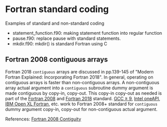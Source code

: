 # Fortran standard coding

Examples of standard and non-standard coding

* statement_function.f90: making statement function into regular function
* pause.f90: replace pause with standard statements.
* mkdir.f90: mkdir() is standard Fortran using C

## Fortran 2008 contiguous arrays

Fortran 2018 `contiguous` arrays are discussed in pp.139-145 of "Modern Fortran Explained: Incorporating Fortran 2018".
In general, operating on contiguous arrays is faster than non-contiguous arrays.
A non-contiguous array actual argument into a `contiguous` subroutine dummy argument is made contiguous by copy-in, copy-out.
This copy-in copy-out as needed is part of the
[Fortran 2008](https://j3-fortran.org/doc/year/11/11-199r2.txt)
and
[Fortran 2018](https://groups.google.com/g/comp.lang.fortran/c/QiFkx8b48uw/m/ztIzsJ7sFwAJ)
standard.
[GCC &ge; 9](https://gcc.gnu.org/gcc-9/changes.html),
[Intel oneAPI](https://www.intel.com/content/www/us/en/developer/articles/technical/fortran-array-data-and-arguments-and-vectorization.html),
[IBM Open XL Fortran](https://www.ibm.com/docs/en/openxl-fortran-aix/17.1.1?topic=attributes-contiguous-fortran-2008),
etc. work to Fortran 2008+ standard for `contiguous` dummy argument copy-in, copy-out for non-contiguous actual argument.

References: [Fortran 2008 Contiguity](https://www.ibm.com/docs/en/openxl-fortran-aix/17.1.0?topic=concepts-contiguity-fortran-2008)
